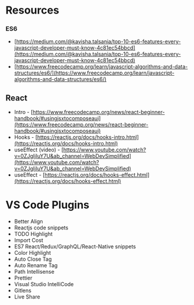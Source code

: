 # Resources

### ES6
- [https://medium.com/@kavisha.talsania/top-10-es6-features-every-javascript-developer-must-know-4c81ec54bbcd](https://medium.com/@kavisha.talsania/top-10-es6-features-every-javascript-developer-must-know-4c81ec54bbcd)
- [https://www.freecodecamp.org/learn/javascript-algorithms-and-data-structures/es6/](https://www.freecodecamp.org/learn/javascript-algorithms-and-data-structures/es6/)

## React
- Intro - [https://www.freecodecamp.org/news/react-beginner-handbook/#usingjsxtocomposeaui](https://www.freecodecamp.org/news/react-beginner-handbook/#usingjsxtocomposeaui)
- Hooks - [https://reactjs.org/docs/hooks-intro.html](https://reactjs.org/docs/hooks-intro.html)
- useEffect (video) - [https://www.youtube.com/watch?v=0ZJgIjIuY7U&ab_channel=WebDevSimplified](https://www.youtube.com/watch?v=0ZJgIjIuY7U&ab_channel=WebDevSimplified)
- useEffect - [https://reactjs.org/docs/hooks-effect.html](https://reactjs.org/docs/hooks-effect.html)

# VS Code Plugins
- Better Align
- Reactjs code snippets
- TODO Highlight
- Import Cost
- ES7 React/Redux/GraphQL/React-Native snippets
- Color Highlight
- Auto Close Tag
- Auto Rename Tag
- Path Intellisense
- Prettier
- Visual Studio IntelliCode
- Gitlens
- Live Share